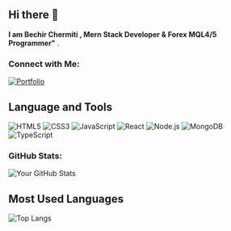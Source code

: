 ## Hi there 👋

**I am Bechir Chermiti ,  Mern Stack Developer & Forex MQL4/5 Programmer"** .
### Connect with Me:
[![Portfolio](https://img.shields.io/badge/Portfolio-FF5722?style=for-the-badge&logo=web&logoColor=white)]([https://bechirchermiti.netlify.app/])


## Language and Tools
![HTML5](https://img.shields.io/badge/HTML5-E34F26?style=for-the-badge&logo=html5&logoColor=white)
![CSS3](https://img.shields.io/badge/CSS3-1572B6?style=for-the-badge&logo=css3&logoColor=white)
![JavaScript](https://img.shields.io/badge/JavaScript-F7DF1E?style=for-the-badge&logo=javascript&logoColor=black)
![React](https://img.shields.io/badge/React-61DAFB?style=for-the-badge&logo=react&logoColor=black)
![Node.js](https://img.shields.io/badge/Node.js-339933?style=for-the-badge&logo=node.js&logoColor=white)
![MongoDB](https://img.shields.io/badge/MongoDB-4EA94B?style=for-the-badge&logo=mongodb&logoColor=white)
![TypeScript](https://img.shields.io/badge/TypeScript-3178C6?style=for-the-badge&logo=typescript&logoColor=white)

### GitHub Stats:
![Your GitHub Stats](https://github-readme-stats.vercel.app/api?username=chermitifx&show_icons=true&theme=radical)

## Most Used Languages
![Top Langs](https://github-readme-stats.vercel.app/api/top-langs/?username=YOUR_GITHUB_USERNAME&hide=html,css&layout=compact)



